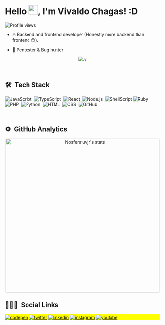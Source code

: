 
<h1 align="left">Hello <img src="https://raw.githubusercontent.com/kaueMarques/kaueMarques/master/hi.gif" width="30px">, I'm Vivaldo Chagas! :D</h1>
<p align="left"> <img src="https://komarev.com/ghpvc/?username=Nosferatuvjr&color=yellow" alt="Profile views" /> </p>

- 🔥 Backend and frontend developer (Honestly more backend than frontend 😏).

- 📌 Pentester & Bug hunter
<p align="center">
  <img src="https://cdn.discordapp.com/attachments/795494683593277443/946591157549416448/98810307-0a5ad380-2445-11eb-88a5-126ec1c877b1.gif"alt=":v" />
</p>
<br>

## 🛠 &nbsp;Tech Stack

![JavaScript](https://img.shields.io/badge/-JavaScript-05122A?style=flat&logo=javascript)&nbsp;
![TypeScript](https://img.shields.io/badge/-TypeScript-05122a?style=flat&logo=TypeScript)&nbsp;
![React](https://img.shields.io/badge/-React-05122A?style=flat&logo=react)&nbsp;
![Node.js](https://img.shields.io/badge/-Node.js-05122A?style=flat&logo=node.js)&nbsp;
![ShellScript](https://img.shields.io/badge/-Shell-05122A?style=flat&logo=shell)
![Ruby](https://img.shields.io/badge/-Ruby-05122a?style=flat&logo=Ruby)&nbsp;
![PHP](https://img.shields.io/badge/-PHP-05122a?style=flat&logo=php)&nbsp;
![Python](https://img.shields.io/badge/-Python-05122a?style=flat&logo=Python)&nbsp;
![HTML](https://img.shields.io/badge/-HTML-05122A?style=flat&logo=HTML5)&nbsp;
![CSS](https://img.shields.io/badge/-CSS-05122A?style=flat&logo=CSS3&logoColor=1572B6)&nbsp;
![GitHub](https://img.shields.io/badge/-GitHub-05122A?style=flat&logo=github)&nbsp;

<br>

## ⚙️ &nbsp;GitHub Analytics

<p align="center">
<img width="500em" src="https://github-readme-stats.vercel.app/api?username=Nosferatuvjr&show_icons=true&theme=vision-friendly-dark" alt="Nosferatuvjr's stats"/>
</p>


## 👨🏽‍🦲 &nbsp;Social Links

<p align="left" style="background:yellow">
<a href="https://www.facebook.com/jr.vivaldo" target="_blank">
  <img align="center" src="https://img.shields.io/badge/-Nosferatuvjr-05122A?style=flat&logo=facebook" alt="codepen"/>
</a>
<a href="https://twitter.com/nosferatuvjr" target="_blank">
  <img align="center" src="https://img.shields.io/badge/-Nosferatuvjr-05122A?style=flat&logo=twitter" alt="twitter"/>  
</a>
<a href="https://www.linkedin.com/in/vivald0x6f" target="_blank">
  <img align="center" src="https://img.shields.io/badge/-Nosferatuvjr-05122A?style=flat&logo=linkedin" alt="linkedin"/>
</a>
<a href="https://instagram.com/vivald0x6f" target="_blank">
 <img align="center" src="https://img.shields.io/badge/-1997vjr-05122A?style=flat&logo=instagram" alt="instagram"/>
</a>
<a href="youtu.be/waAlgFq9Xq8" target="_blank">
 <img align="center" src="https://img.shields.io/badge/-Musiquinha-05122A?style=flat&logo=youtube" alt="youtube"/>
</a>
</p>

